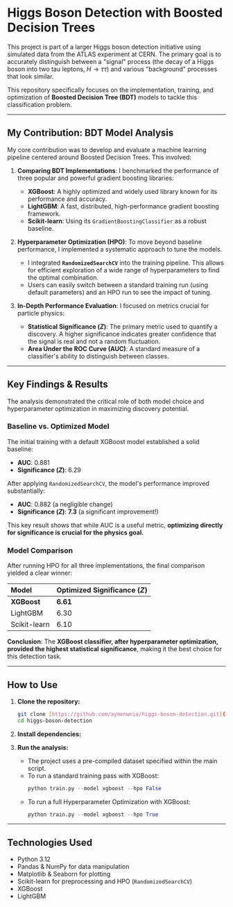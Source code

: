 # Higgs Boson Detection with Boosted Decision Trees

This project is part of a larger Higgs boson detection initiative using simulated data from the ATLAS experiment at CERN. The primary goal is to accurately distinguish between a "signal" process (the decay of a Higgs boson into two tau leptons, $H \rightarrow \tau\tau$) and various "background" processes that look similar.

This repository specifically focuses on the implementation, training, and optimization of **Boosted Decision Tree (BDT)** models to tackle this classification problem.

---

##  My Contribution: BDT Model Analysis

My core contribution was to develop and evaluate a machine learning pipeline centered around Boosted Decision Trees. This involved:

1.  **Comparing BDT Implementations**: I benchmarked the performance of three popular and powerful gradient boosting libraries:
    * **XGBoost**: A highly optimized and widely used library known for its performance and accuracy.
    * **LightGBM**: A fast, distributed, high-performance gradient boosting framework.
    * **Scikit-learn**: Using its `GradientBoostingClassifier` as a robust baseline.

2.  **Hyperparameter Optimization (HPO)**: To move beyond baseline performance, I implemented a systematic approach to tune the models.
    * I integrated **`RandomizedSearchCV`** into the training pipeline. This allows for efficient exploration of a wide range of hyperparameters to find the optimal combination.
    * Users can easily switch between a standard training run (using default parameters) and an HPO run to see the impact of tuning.

3.  **In-Depth Performance Evaluation**: I focused on metrics crucial for particle physics:
    * **Statistical Significance ($Z$)**: The primary metric used to quantify a discovery. A higher significance indicates greater confidence that the signal is real and not a random fluctuation.
    * **Area Under the ROC Curve (AUC)**: A standard measure of a classifier's ability to distinguish between classes.

---

##  Key Findings & Results

The analysis demonstrated the critical role of both model choice and hyperparameter optimization in maximizing discovery potential.

### Baseline vs. Optimized Model

The initial training with a default XGBoost model established a solid baseline:
* **AUC**: 0.881
* **Significance ($Z$)**: 6.29

After applying `RandomizedSearchCV`, the model's performance improved substantially:
* **AUC**: 0.882 (a negligible change)
* **Significance ($Z$)**: **7.3** (a significant improvement!)

This key result shows that while AUC is a useful metric, **optimizing directly for significance is crucial for the physics goal.**

### Model Comparison

After running HPO for all three implementations, the final comparison yielded a clear winner:

| Model | Optimized Significance ($Z$) |
| :--- | :--- |
| **XGBoost** | **6.61** |
| LightGBM | 6.30 |
| Scikit-learn | 6.10 |

**Conclusion**: The **XGBoost classifier, after hyperparameter optimization, provided the highest statistical significance**, making it the best choice for this detection task.

---

##  How to Use

1.  **Clone the repository:**
    ```bash
    git clone [https://github.com/aymenwnia/higgs-boson-detection.git](https://github.com/aymenwnia/higgs-boson-detection.git)
    cd higgs-boson-detection
    ```

2.  **Install dependencies:**

3.  **Run the analysis:**
    * The project uses a pre-compiled dataset specified within the main script.
    * To run a standard training pass with XGBoost:
        ```python
        python train.py --model xgboost --hpo False
        ```
    * To run a full Hyperparameter Optimization with XGBoost:
        ```python
        python train.py --model xgboost --hpo True
        ```

---

##  Technologies Used

* Python 3.12
* Pandas & NumPy for data manipulation
* Matplotlib & Seaborn for plotting
* Scikit-learn for preprocessing and HPO (`RandomizedSearchCV`)
* XGBoost
* LightGBM
